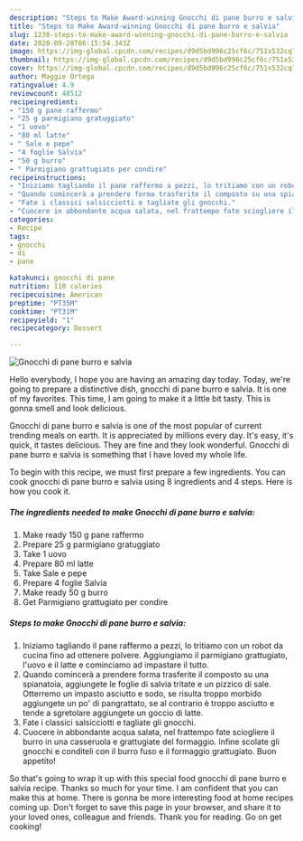 ```yaml
---
description: "Steps to Make Award-winning Gnocchi di pane burro e salvia"
title: "Steps to Make Award-winning Gnocchi di pane burro e salvia"
slug: 1238-steps-to-make-award-winning-gnocchi-di-pane-burro-e-salvia
date: 2020-09-28T06:15:54.343Z
image: https://img-global.cpcdn.com/recipes/d9d5bd996c25cf6c/751x532cq70/gnocchi-di-pane-burro-e-salvia-recipe-main-photo.jpg
thumbnail: https://img-global.cpcdn.com/recipes/d9d5bd996c25cf6c/751x532cq70/gnocchi-di-pane-burro-e-salvia-recipe-main-photo.jpg
cover: https://img-global.cpcdn.com/recipes/d9d5bd996c25cf6c/751x532cq70/gnocchi-di-pane-burro-e-salvia-recipe-main-photo.jpg
author: Maggie Ortega
ratingvalue: 4.9
reviewcount: 48512
recipeingredient:
- "150 g pane raffermo"
- "25 g parmigiano gratuggiato"
- "1 uovo"
- "80 ml latte"
- " Sale e pepe"
- "4 foglie Salvia"
- "50 g burro"
- " Parmigiano grattugiato per condire"
recipeinstructions:
- "Iniziamo tagliando il pane raffermo a pezzi, lo tritiamo con un robot da cucina fino ad ottenere polvere. Aggiungiamo il parmigiano grattugiato, l&#39;uovo e il latte e cominciamo ad impastare il tutto."
- "Quando comincerà a prendere forma trasferite il composto su una spianatoia, aggiungete le foglie di salvia tritate e un pizzico di sale. Otterremo un impasto asciutto e sodo, se risulta troppo morbido aggiungete un po&#39; di pangrattato, se al contrario è troppo asciutto e tende a sgretolare aggiungete un goccio di latte."
- "Fate i classici salsicciotti e tagliate gli gnocchi."
- "Cuocere in abbondante acqua salata, nel frattempo fate sciogliere il burro in una casseruola e grattugiate del formaggio. Infine scolate gli gnocchi e conditeli con il burro fuso e il formaggio grattugiato. Buon appetito!"
categories:
- Recipe
tags:
- gnocchi
- di
- pane

katakunci: gnocchi di pane 
nutrition: 110 calories
recipecuisine: American
preptime: "PT35M"
cooktime: "PT31M"
recipeyield: "1"
recipecategory: Dessert

---
```



![Gnocchi di pane burro e salvia](https://img-global.cpcdn.com/recipes/d9d5bd996c25cf6c/751x532cq70/gnocchi-di-pane-burro-e-salvia-recipe-main-photo.jpg)

Hello everybody, I hope you are having an amazing day today. Today, we're going to prepare a distinctive dish, gnocchi di pane burro e salvia. It is one of my favorites. This time, I am going to make it a little bit tasty. This is gonna smell and look delicious.

Gnocchi di pane burro e salvia is one of the most popular of current trending meals on earth. It is appreciated by millions every day. It's easy, it's quick, it tastes delicious. They are fine and they look wonderful. Gnocchi di pane burro e salvia is something that I have loved my whole life.




To begin with this recipe, we must first prepare a few ingredients. You can cook gnocchi di pane burro e salvia using 8 ingredients and 4 steps. Here is how you cook it.

<!--inarticleads1-->

##### The ingredients needed to make Gnocchi di pane burro e salvia:

1. Make ready 150 g pane raffermo
1. Prepare 25 g parmigiano gratuggiato
1. Take 1 uovo
1. Prepare 80 ml latte
1. Take  Sale e pepe
1. Prepare 4 foglie Salvia
1. Make ready 50 g burro
1. Get  Parmigiano grattugiato per condire




<!--inarticleads2-->

##### Steps to make Gnocchi di pane burro e salvia:

1. Iniziamo tagliando il pane raffermo a pezzi, lo tritiamo con un robot da cucina fino ad ottenere polvere. Aggiungiamo il parmigiano grattugiato, l&#39;uovo e il latte e cominciamo ad impastare il tutto.
1. Quando comincerà a prendere forma trasferite il composto su una spianatoia, aggiungete le foglie di salvia tritate e un pizzico di sale. Otterremo un impasto asciutto e sodo, se risulta troppo morbido aggiungete un po&#39; di pangrattato, se al contrario è troppo asciutto e tende a sgretolare aggiungete un goccio di latte.
1. Fate i classici salsicciotti e tagliate gli gnocchi.
1. Cuocere in abbondante acqua salata, nel frattempo fate sciogliere il burro in una casseruola e grattugiate del formaggio. Infine scolate gli gnocchi e conditeli con il burro fuso e il formaggio grattugiato. Buon appetito!




So that's going to wrap it up with this special food gnocchi di pane burro e salvia recipe. Thanks so much for your time. I am confident that you can make this at home. There is gonna be more interesting food at home recipes coming up. Don't forget to save this page in your browser, and share it to your loved ones, colleague and friends. Thank you for reading. Go on get cooking!
